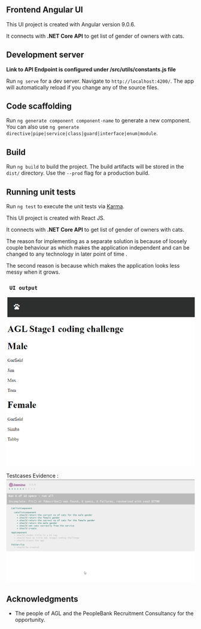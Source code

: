 
## Frontend Angular UI

This UI project is created with Angular version 9.0.6. 

It connects with **.NET Core API** to get list of gender of owners with cats.

## Development server

**Link to API Endpoint is configured under /src/utils/constants.js file**

Run `ng serve` for a dev server. Navigate to `http://localhost:4200/`. The app will automatically reload if you change any of the source files.

## Code scaffolding

Run `ng generate component component-name` to generate a new component. 
You can also use `ng generate directive|pipe|service|class|guard|interface|enum|module`.

## Build

Run `ng build` to build the project. The build artifacts will be stored in the `dist/` directory. 
Use the `--prod` flag for a production build.

## Running unit tests

Run `ng test` to execute the unit tests via [Karma](https://karma-runner.github.io).



This UI project is created with React JS. 

It connects with **.NET Core API** to get list of gender of owners with cats.


The reason for implementing as a separate solution is because of  loosely couple behaviour as
which makes the application independent and can be changed to any technology in later point of time .


The second reason  is because which makes the application looks less messy when it grows. 

 
### ` UI output`


![alt tag](https://github.com/ManojLingala/Ansible-Playbook/blob/master/Images/AGLFrontend.png)

 
Testcases Evidence :
![alt tag](https://github.com/ManojLingala/Ansible-Playbook/blob/master/Images/CataListComponentTestingEvidence.png)

## Acknowledgments

- The people of AGL and the  PeopleBank Recruitment Consultancy  for the opportunity.





